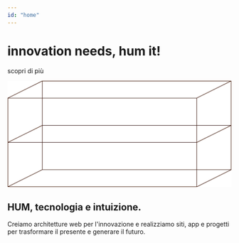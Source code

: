 ```yaml
---
id: "home"
---
```


# innovation needs, hum it!

<AlignRight>
  <GenericLink to="/zone">scopri di più</GenericLink>
</AlignRight>

![box](../src/assets/images/home-box.png)

<HomeBody>

## HUM, tecnologia e intuizione.

Creiamo architetture web per l'innovazione e realizziamo siti, app e progetti 
per trasformare il presente e generare il futuro.

</HomeBody>
